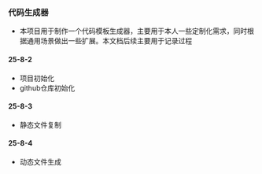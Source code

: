 ### 代码生成器   

- 本项目用于制作一个代码模板生成器，主要用于本人一些定制化需求，同时根据通用场景做出一些扩展。本文档后续主要用于记录过程

#### 25-8-2

- 项目初始化
- github仓库初始化
#### 25-8-3
- 静态文件复制
#### 25-8-4
- 动态文件生成